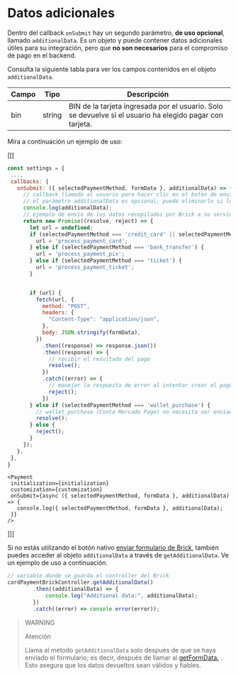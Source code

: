 # Datos adicionales

Dentro del callback `onSubmit` hay un segundo parámetro, **de uso opcional**, llamado `additionalData`. Es un objeto y puede contener datos adicionales útiles para su integración, pero que **no son necesarios** para el compromiso de pago en el backend.

Consulta la siguiente tabla para ver los campos contenidos en el objeto `additionalData`.

| Campo | Tipo | Descripción |
|--- |--- | --- |
| bin | string | BIN de la tarjeta ingresada por el usuario. Solo se devuelve si el usuario ha elegido pagar con tarjeta. |

Mira a continuación un ejemplo de uso:

[[[
```Javascript
const settings = {
 ...,
 callbacks: {
   onSubmit: ({ selectedPaymentMethod, formData }, additionalData) => {
     // callback llamado al usuario para hacer clic en el botón de envío de datos
     // el parámetro additionalData es opcional, puede eliminarlo si lo desea
     console.log(additionalData);
     // ejemplo de envío de los datos recopilados por Brick a su servidor
     return new Promise((resolve, reject) => {
       let url = undefined;
       if (selectedPaymentMethod === 'credit_card' || selectedPaymentMethod === 'debit_card') {
         url = 'process_payment_card';
       } else if (selectedPaymentMethod === 'bank_transfer') {
         url = 'process_payment_pix';
       } else if (selectedPaymentMethod === 'ticket') {
         url = 'process_payment_ticket';
       }


       if (url) {
         fetch(url, {
           method: "POST",
           headers: {
             "Content-Type": "application/json",
           },
           body: JSON.stringify(formData),
         })
           .then((response) => response.json())
           .then((response) => {
             // recibir el resultado del pago
             resolve();
           })
           .catch((error) => {
             // manejar la respuesta de error al intentar crear el pago
             reject();
           })
       } else if (selectedPaymentMethod === 'wallet_purchase') {
         // wallet_purchase (Conta Mercado Pago) no necesita ser enviada desde el backend
         resolve();
       } else {
         reject();
       }
     });
   },
 },
}
```
```react-jsx
<Payment
 initialization={initialization}
 customization={customization}
 onSubmit={async ({ selectedPaymentMethod, formData }, additionalData) => {
   console.log({ selectedPaymentMethod, formData }, additionalData);
 }}
/>
```
]]]

Si no estás utilizando el botón nativo [enviar formulario de Brick](/developers/es/docs/checkout-bricks/payment-brick/additional-customization/hide-element), también puedes acceder al objeto `additionalData` a través de `getAdditionalData`. Ve un ejemplo de uso a continuación.

```javascript
// variable donde se guarda el controller del Brick
cardPaymentBrickController.getAdditionalData()
        .then((additionalData) => {
            console.log("Additional data:", additionalData);
        })
        .catch((error) => console.error(error));
```

> WARNING
>
> Atención
>
> Llama al método `getAdditionalData` solo después de que se haya enviado el formulario; es decir, después de llamar al [getFormData.](/developers/es/docs/checkout-bricks/payment-brick/additional-customization/hide-element) . Esto asegura que los datos devueltos sean válidos y fiables.